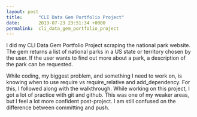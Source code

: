 ```yaml
---
layout: post
title:      "CLI Data Gem Portfolio Project"
date:       2019-07-23 23:51:34 +0000
permalink:  cli_data_gem_portfolio_project
---
```



I did my CLI Data Gem Portfolio Project scraping the national park website. The gem returns a list of national parks in a US state or territory chosen by the user. If the user wants to find out more about a park, a description of the park can be requested.

While coding, my biggest problem, and something I need to work on, is knowing when to use require vs require_relative and add_dependency. For this, I followed along with the walkthrough. While working on this project, I got a lot of practice with git and github. This was one of my weaker areas, but I feel a lot more confident post-project. I am still confused on the difference between committing and push.
